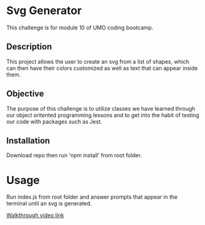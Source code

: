 # Svg Generator

This challenge is for module 10 of UMO coding bootcamp.

## Description

This project allows the user to create an svg from a list of shapes, which can then have their colors customized as well as text that can appear inside them.

## Objective

The purpose of this challenge is to utilize classes we have learned through our object oritented programming lessons and to get into the habit of testing our code with packages such as Jest.

## Installation

Download repo then run 'npm install' from root folder.

# Usage

Run index.js from root folder and answer prompts that appear in the terminal until an svg is generated.

[Walkthrough video link](https://drive.google.com/file/d/1G234u6ert39RFz4WloUYcI-SL2jLlQ2l/view)
